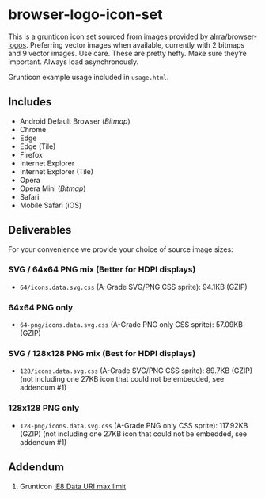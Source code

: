 # browser-logo-icon-set

This is a [grunticon](https://github.com/filamentgroup/grunticon/) icon set sourced from images provided by [alrra/browser-logos](https://github.com/alrra/browser-logos). Preferring vector images when available, currently with 2 bitmaps and 9 vector images. Use care. These are pretty hefty. Make sure they’re important. Always load asynchronously.

Grunticon example usage included in `usage.html`.

## Includes

* Android Default Browser (_Bitmap_)
* Chrome
* Edge
* Edge (Tile)
* Firefox
* Internet Explorer
* Internet Explorer (Tile)
* Opera
* Opera Mini (_Bitmap_)
* Safari
* Mobile Safari (iOS)

## Deliverables

For your convenience we provide your choice of source image sizes:

### SVG / 64x64 PNG mix (Better for HDPI displays)

* `64/icons.data.svg.css` (A-Grade SVG/PNG CSS sprite): 94.1KB (GZIP)

### 64x64 PNG only

* `64-png/icons.data.svg.css` (A-Grade PNG only CSS sprite): 57.09KB (GZIP)

### SVG / 128x128 PNG mix (Best for HDPI displays)

* `128/icons.data.svg.css` (A-Grade SVG/PNG CSS sprite): 89.7KB (GZIP) (not including one 27KB icon that could not be embedded, see addendum #1)

### 128x128 PNG only

* `128-png/icons.data.svg.css` (A-Grade PNG only CSS sprite): 117.92KB (GZIP) (not including one 27KB icon that could not be embedded, see addendum #1)

## Addendum

1. Grunticon [IE8 Data URI max limit](https://github.com/filamentgroup/grunticon/issues/75)